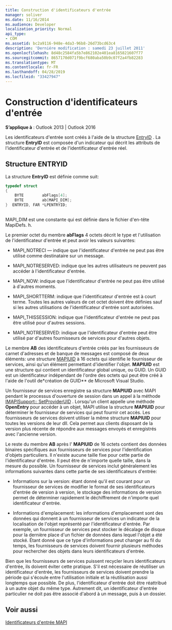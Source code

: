 ```yaml
---
title: Construction d'identificateurs d'entrée
manager: soliver
ms.date: 11/16/2014
ms.audience: Developer
localization_priority: Normal
api_type:
- COM
ms.assetid: bc2a9116-948e-4da3-96b8-26d73bcd63c4
description: 'Derniére modification : samedi 23 juillet 2011'
ms.openlocfilehash: 8d48c2584fa5b7e862102e401ea8165821607f77
ms.sourcegitcommit: 8657170d071f9bcf680aba50b9c07f2a4fb82283
ms.translationtype: MT
ms.contentlocale: fr-FR
ms.lasthandoff: 04/28/2019
ms.locfileid: "33427947"
---
```

# <a name="constructing-entry-identifiers"></a>Construction d'identificateurs d'entrée

  
  
**S’applique à** : Outlook 2013 | Outlook 2016 
  
Les identificateurs d'entrée sont créés à l'aide de la structure [EntryID](entryid.md) . La structure **EntryID** est composée d'un indicateur qui décrit les attributs de l'identificateur d'entrée et de l'identificateur d'entrée réel. 
  
## <a name="entryid-structure"></a>Structure ENTRYID

La structure **EntryID** est définie comme suit: 
  
```cpp
typedef struct
{
    BYTE        abFlags[4];
    BYTE        ab[MAPI_DIM];
}  ENTRYID, FAR *LPENTRYID;
 
```

MAPI_DIM est une constante qui est définie dans le fichier d'en-tête MapiDefs. h. 
  
Le premier octet du membre **abFlags** 4 octets décrit le type et l'utilisation de l'identificateur d'entrée et peut avoir les valeurs suivantes: 
  
- MAPI_NOTRECI — indique que l'identificateur d'entrée ne peut pas être utilisé comme destinataire sur un message.
    
- MAPI_NOTRESERVED: indique que les autres utilisateurs ne peuvent pas accéder à l'identificateur d'entrée.
    
- MAPI_NOW: indique que l'identificateur d'entrée ne peut pas être utilisé à d'autres moments.
    
- MAPI_SHORTTERM: indique que l'identificateur d'entrée est à court terme. Toutes les autres valeurs de cet octet doivent être définies sauf si les autres utilisations de l'identificateur d'entrée sont autorisées.
    
- MAPI_THISSESSION: indique que l'identificateur d'entrée ne peut pas être utilisé pour d'autres sessions.
    
- MAPI_NOTRESERVED: indique que l'identificateur d'entrée peut être utilisé par d'autres fournisseurs de services pour d'autres objets.
    
Le membre **AB** des identificateurs d'entrée créés par les fournisseurs de carnet d'adresses et de banque de messages est composé de deux éléments: une structure [MAPIUID](mapiuid.md) à 16 octets qui identifie le fournisseur de services, ainsi qu'un élément permettant d'identifier l'objet. **MAPIUID** est une structure qui contient un identificateur global unique, ou GUID. Un GUID est un identificateur indépendant de l'ordre des octets qui peut être créé à l'aide de l'outil de*création de GUID** de Microsoft Visual Studio. 
  
Un fournisseur de services enregistre sa structure **MAPIUID** avec MAPI pendant le processus d'ouverture de session dans un appel à la méthode [IMAPISupport:: SetProviderUID](imapisupport-setprovideruid.md) . Lorsqu'un client appelle une méthode **OpenEntry** pour accéder à un objet, MAPI utilise la structure **MAPIUID** pour déterminer le fournisseur de services qui peut fournir cet accès. Les fournisseurs de services doivent utiliser la même structure **MAPIUID** pour toutes les versions de leur dll. Cela permet aux clients disposant de la version plus récente de répondre aux messages envoyés et enregistrés avec l'ancienne version. 
  
Le reste du membre **AB** après l' **MAPIUID** de 16 octets contient des données binaires spécifiques aux fournisseurs de services pour l'identification d'objets particuliers. Il n'existe aucune taille fixe pour cette partie de l'identificateur d'entrée. Il peut être de n'importe quelle taille, dans la mesure du possible. Un fournisseur de services inclut généralement les informations suivantes dans cette partie de ses identificateurs d'entrée: 
  
- Informations sur la version: étant donné qu'il est courant pour un fournisseur de services de modifier le format de ses identificateurs d'entrée de version à version, le stockage des informations de version permet de déterminer rapidement le déchiffrement de n'importe quel identificateur d'entrée.
    
- Informations d'emplacement: les informations d'emplacement sont des données qui donnent à un fournisseur de services un indicateur de la localisation de l'objet représenté par l'identificateur d'entrée. Par exemple, un fournisseur de services peut stocker le décalage de disque pour la dernière place d'un fichier de données dans lequel l'objet a été stocké. Étant donné que ce type d'informations peut changer au fil du temps, les fournisseurs de services doivent fournir plusieurs méthodes pour rechercher des objets dans leurs identificateurs d'entrée.
    
Bien que les fournisseurs de services puissent recycler leurs identificateurs d'entrée, ils doivent éviter cette pratique. S'il est nécessaire de réutiliser un identificateur d'entrée, les fournisseurs de services doivent prendre la période qui s'écoule entre l'utilisation initiale et la réutilisation aussi longtemps que possible. De plus, l'identificateur d'entrée doit être réattribué à un autre objet du même type. Autrement dit, un identificateur d'entrée particulier ne doit pas être associé d'abord à un message, puis à un dossier.
  
## <a name="see-also"></a>Voir aussi



[Identificateurs d'entrée MAPI](mapi-entry-identifiers.md)

